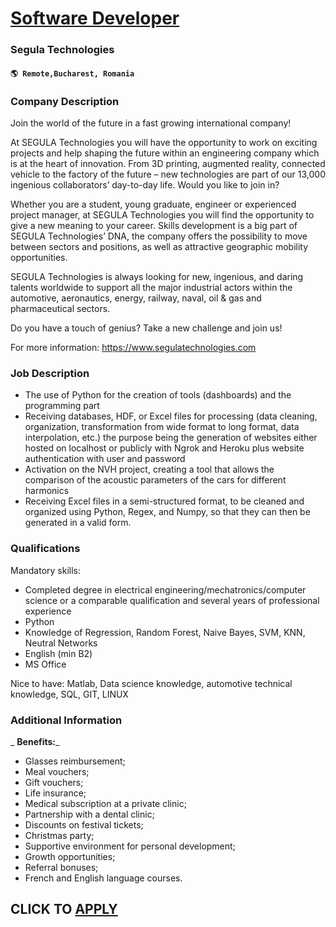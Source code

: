 # [Software Developer](https://www.remotewlb.com/apply/software-developer-107521)  
### Segula Technologies  
#### `🌎 Remote,Bucharest, Romania`  

### **Company Description**

Join the world of the future in a fast growing international company!

At SEGULA Technologies you will have the opportunity to work on exciting projects and help shaping the future within an engineering company which is at the heart of innovation. From 3D printing, augmented reality, connected vehicle to the factory of the future – new technologies are part of our 13,000 ingenious collaborators’ day-to-day life. Would you like to join in?

Whether you are a student, young graduate, engineer or experienced project manager, at SEGULA Technologies you will find the opportunity to give a new meaning to your career. Skills development is a big part of SEGULA Technologies’ DNA, the company offers the possibility to move between sectors and positions, as well as attractive geographic mobility opportunities.

SEGULA Technologies is always looking for new, ingenious, and daring talents worldwide to support all the major industrial actors within the automotive, aeronautics, energy, railway, naval, oil & gas and pharmaceutical sectors.

Do you have a touch of genius? Take a new challenge and join us!

For more information: https://www.segulatechnologies.com

###  **Job Description**

  * The use of Python for the creation of tools (dashboards) and the programming part
  * Receiving databases, HDF, or Excel files for processing (data cleaning, organization, transformation from wide format to long format, data interpolation, etc.) the purpose being the generation of websites either hosted on localhost or publicly with Ngrok and Heroku plus website authentication with user and password
  * Activation on the NVH project, creating a tool that allows the comparison of the acoustic parameters of the cars for different harmonics
  * Receiving Excel files in a semi-structured format, to be cleaned and organized using Python, Regex, and Numpy, so that they can then be generated in a valid form.

###  **Qualifications**

Mandatory skills:

  * Completed degree in electrical engineering/mechatronics/computer science or a comparable qualification and several years of professional experience
  * Python
  * Knowledge of Regression, Random Forest, Naive Bayes, SVM, KNN, Neutral Networks
  * English (min B2)
  * MS Office

Nice to have: Matlab, Data science knowledge, automotive technical knowledge, SQL, GIT, LINUX

###  **Additional Information**

 _ **Benefits:**_

  * Glasses reimbursement;
  * Meal vouchers;
  * Gift vouchers;
  * Life insurance;
  * Medical subscription at a private clinic;
  * Partnership with a dental clinic;
  * Discounts on festival tickets;
  * Christmas party;
  * Supportive environment for personal development;
  * Growth opportunities;
  * Referral bonuses;
  * French and English language courses.

  
## CLICK TO [APPLY](https://www.remotewlb.com/apply/software-developer-107521)


